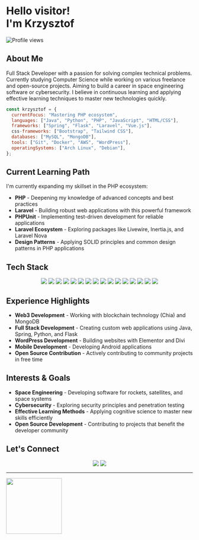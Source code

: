 
  
# **Hello visitor!** </br> I'm Krzysztof 
<img src="https://komarev.com/ghpvc/?username=Cysiuu&color=blue&style=flat-square" alt="Profile views" />

## About Me

Full Stack Developer with a passion for solving complex technical problems. Currently studying Computer Science while working on various freelance and open-source projects. Aiming to build a career in space engineering software or cybersecurity. I believe in continuous learning and applying effective learning techniques to master new technologies quickly.

```javascript
const krzysztof = {
  currentFocus: "Mastering PHP ecosystem",
  languages: ["Java", "Python", "PHP", "JavaScript", "HTML/CSS"],
  frameworks: ["Spring", "Flask", "Laravel", "Vue.js"],
  css-frameworks: ["Bootstrap", "Tailwind CSS"],
  databases: ["MySQL", "MongoDB"],
  tools: ["Git", "Docker", "AWS", "WordPress"],
  operatingSystems: ["Arch Linux", "Debian"],
};
```

## Current Learning Path

I'm currently expanding my skillset in the PHP ecosystem:

- **PHP** - Deepening my knowledge of advanced concepts and best practices
- **Laravel** - Building robust web applications with this powerful framework
- **PHPUnit** - Implementing test-driven development for reliable applications
- **Laravel Ecosystem** - Exploring packages like Livewire, Inertia.js, and Laravel Nova
- **Design Patterns** - Applying SOLID principles and common design patterns in PHP applications

## Tech Stack

<div align="center">
  <img src="https://img.shields.io/badge/-Java-007396?style=for-the-badge&logo=java&logoColor=white" />
  <img src="https://img.shields.io/badge/-Spring-6DB33F?style=for-the-badge&logo=spring&logoColor=white" />
  <img src="https://img.shields.io/badge/-Python-3776AB?style=for-the-badge&logo=python&logoColor=white" />
  <img src="https://img.shields.io/badge/-Flask-000000?style=for-the-badge&logo=flask&logoColor=white" />
  <img src="https://img.shields.io/badge/-PHP-777BB4?style=for-the-badge&logo=php&logoColor=white" />
  <img src="https://img.shields.io/badge/-Laravel-FF2D20?style=for-the-badge&logo=laravel&logoColor=white" />
  <img src="https://img.shields.io/badge/-JavaScript-F7DF1E?style=for-the-badge&logo=javascript&logoColor=black" />
  <img src="https://img.shields.io/badge/-Vue.js-4FC08D?style=for-the-badge&logo=vue.js&logoColor=white" />
  <img src="https://img.shields.io/badge/-HTML5-E34F26?style=for-the-badge&logo=html5&logoColor=white" />
  <img src="https://img.shields.io/badge/-CSS3-1572B6?style=for-the-badge&logo=css3&logoColor=white" />
  <img src="https://img.shields.io/badge/-Bootstrap-7952B3?style=for-the-badge&logo=bootstrap&logoColor=white" />
  <img src="https://img.shields.io/badge/-MySQL-4479A1?style=for-the-badge&logo=mysql&logoColor=white" />
  <img src="https://img.shields.io/badge/-MongoDB-47A248?style=for-the-badge&logo=mongodb&logoColor=white" />
  <img src="https://img.shields.io/badge/-WordPress-21759B?style=for-the-badge&logo=wordpress&logoColor=white" />
  <img src="https://img.shields.io/badge/-Linux-FCC624?style=for-the-badge&logo=linux&logoColor=black" />
  <img src="https://img.shields.io/badge/-AWS-232F3E?style=for-the-badge&logo=amazon-aws&logoColor=white" />
</div>

## Experience Highlights

- **Web3 Development** - Working with blockchain technology (Chia) and MongoDB
- **Full Stack Development** - Creating custom web applications using Java, Spring, Python, and Flask
- **WordPress Development** - Building websites with Elementor and Divi
- **Mobile Development** - Developing Android applications
- **Open Source Contribution** - Actively contributing to community projects in free time

## Interests & Goals

- **Space Engineering** - Developing software for rockets, satellites, and space systems
- **Cybersecurity** - Exploring security principles and penetration testing
- **Effective Learning Methods** - Applying cognitive science to master new skills efficiently
- **Open Source Development** - Contributing to projects that benefit the developer community 

## Let's Connect

<div align="center">
  <a href="https://www.linkedin.com/in/krzysztof-kozyra/"><img src="https://img.shields.io/badge/-LinkedIn-0A66C2?style=for-the-badge&logo=linkedin&logoColor=white" /></a>
  <a href="mailto:krzysztof.kozyra021@gmail.com"><img src="https://img.shields.io/badge/-Email-D14836?style=for-the-badge&logo=gmail&logoColor=white" /></a>
</div>

---
<img src="https://github-readme-stats.vercel.app/api?username=krzysztofkozyra021&theme=dark&show_icons=true&hide_border=true&count_private=true" height="150">

